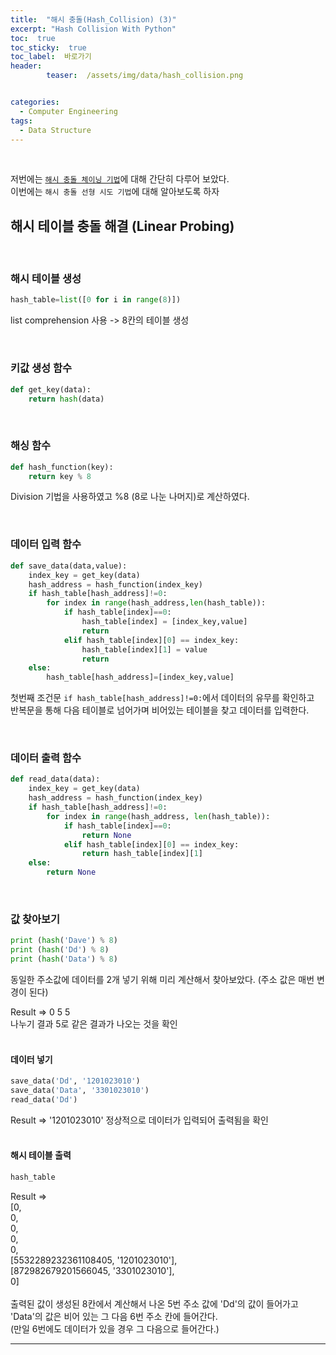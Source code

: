 ```yaml
---
title:  "해시 충돌(Hash_Collision) (3)"  
excerpt: "Hash Collision With Python"
toc:  true
toc_sticky:  true
toc_label:  바로가기
header:
        teaser:  /assets/img/data/hash_collision.png


categories:
  - Computer Engineering
tags:
  - Data Structure
---
```

<br/>

저번에는 [`해시 충돌 체이닝 기법`](https://pome95.github.io/computer%20engineering/chaining/)에 대해 간단히 다루어 보았다.<br/>
이번에는 `해시 충돌 선형 시도 기법`에 대해 알아보도록 하자 <br/>

## 해시 테이블 충돌 해결 (Linear Probing)  
<br/>

### 해시 테이블 생성
```python
hash_table=list([0 for i in range(8)])
```
list comprehension 사용 -> 8칸의 테이블 생성  

<br/>

### 키값 생성 함수
```python
def get_key(data):
    return hash(data)
```
  <br/>

### 해싱 함수
```python
def hash_function(key):
    return key % 8
```  
Division 기법을 사용하였고 %8 (8로 나눈 나머지)로 계산하였다.

<br/>

### 데이터 입력 함수
```python
def save_data(data,value):
    index_key = get_key(data)
    hash_address = hash_function(index_key)
    if hash_table[hash_address]!=0:
        for index in range(hash_address,len(hash_table)):
            if hash_table[index]==0:
                hash_table[index] = [index_key,value]
                return
            elif hash_table[index][0] == index_key:
                hash_table[index][1] = value
                return
    else:
        hash_table[hash_address]=[index_key,value]
```
첫번째 조건문 ```if hash_table[hash_address]!=0:```에서 데이터의 유무를 확인하고  <br/>
반복문을 통해 다음 테이블로 넘어가며 비어있는 테이블을 찾고 데이터를 입력한다.

  <br/>
  
### 데이터 출력 함수
```python
def read_data(data):
    index_key = get_key(data)
    hash_address = hash_function(index_key)
    if hash_table[hash_address]!=0:
        for index in range(hash_address, len(hash_table)):
            if hash_table[index]==0:
                return None
            elif hash_table[index][0] == index_key:
                return hash_table[index][1]
    else:
        return None
```  
<br/>

### 값 찾아보기

```python
print (hash('Dave') % 8)
print (hash('Dd') % 8)
print (hash('Data') % 8)
```

동일한 주소값에 데이터를 2개 넣기 위해 미리 계산해서 찾아보았다.
(주소 값은 매번 변경이 된다)

Result => 0 5 5  
나누기 결과 5로 같은 결과가 나오는 것을 확인                                           
<br/>

#### 데이터 넣기
```python
save_data('Dd', '1201023010')
save_data('Data', '3301023010')
read_data('Dd')
```
Result => '1201023010'
정상적으로 데이터가 입력되어 출력됨을 확인  
<br/>

#### 해시 테이블 출력
```python
hash_table
```

Result => <br/>
[0,  
0,  
0,  
0,  
0,  
[5532289232361108405, '1201023010'],  
[872982679201566045, '3301023010'],
 <br/> 0]  
<br/>
출력된 값이 생성된 8칸에서 계산해서 나온 5번 주소 값에 'Dd'의 값이 들어가고 <br/>
'Data'의 값은 비어 있는 그 다음 6번 주소 칸에 들어간다. <br/>
(만일 6번에도 데이터가 있을 경우 그 다음으로 들어간다.)

---
